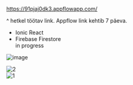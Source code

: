 https://91pjaj0dk3.appflowapp.com/

^ hetkel töötav link. Appflow link kehtib 7 päeva. 

- Ionic React
- Firebase Firestore  
  in progress
  
![image](https://user-images.githubusercontent.com/80106964/229088441-657b8f37-d180-4e15-8717-614b6f6a33a6.png)

![2](https://user-images.githubusercontent.com/80106964/228767962-3bad596f-c5f6-4fb4-a353-9c385e8f3ccd.png)  
![1](https://user-images.githubusercontent.com/80106964/228767969-08d1ddab-c62f-4e7d-8a94-1e7410170baf.png)

